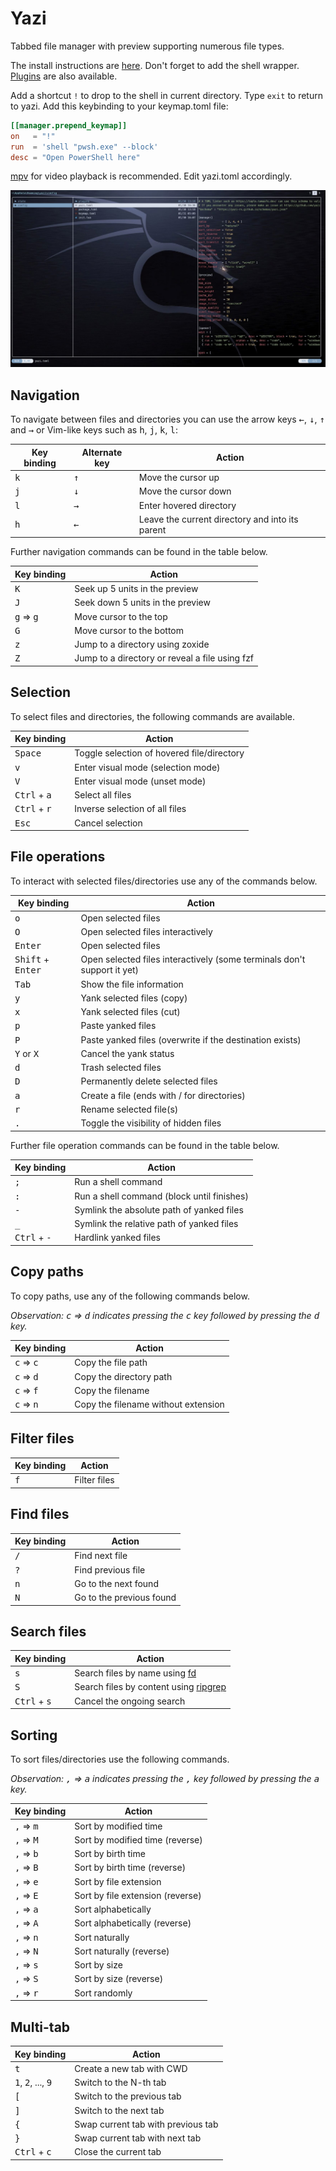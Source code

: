 # Yazi  

<!-- toc -->

Tabbed file manager with preview supporting numerous file types.  

The install instructions are [here](https://yazi-rs.github.io/docs/installation). Don't forget to add the shell wrapper.  [Plugins](https://github.com/yazi-rs/plugins/tree/main) are also available.  

Add a shortcut `!` to drop to the shell in current directory. Type `exit` to return to yazi. Add this keybinding to your keymap.toml file:

```toml
[[manager.prepend_keymap]]
on   = "!"
run  = 'shell "pwsh.exe" --block'
desc = "Open PowerShell here"
```

[mpv](https://mpv.io/installation/) for video playback is recommended. Edit yazi.toml accordingly.  

![yazi](pics/yazi.jpg)  

## Navigation  

To navigate between files and directories you can use the arrow keys <kbd>←</kbd>, <kbd>↓</kbd>, <kbd>↑</kbd> and <kbd>→</kbd> or Vim-like keys such as <kbd>h</kbd>, <kbd>j</kbd>, <kbd>k</kbd>, <kbd>l</kbd>:

| Key binding  | Alternate key | Action                                          |
| ------------ | ------------- | ----------------------------------------------- |
| <kbd>k</kbd> | <kbd>↑</kbd>  | Move the cursor up                              |
| <kbd>j</kbd> | <kbd>↓</kbd>  | Move the cursor down                            |
| <kbd>l</kbd> | <kbd>→</kbd>  | Enter hovered directory                         |
| <kbd>h</kbd> | <kbd>←</kbd>  | Leave the current directory and into its parent |

Further navigation commands can be found in the table below.

| Key binding                 | Action                                         |
| --------------------------- | ---------------------------------------------- |
| <kbd>K</kbd>                | Seek up 5 units in the preview                 |
| <kbd>J</kbd>                | Seek down 5 units in the preview               |
| <kbd>g</kbd> ⇒ <kbd>g</kbd> | Move cursor to the top                         |
| <kbd>G</kbd>                | Move cursor to the bottom                      |
| <kbd>z</kbd>                | Jump to a directory using zoxide               |
| <kbd>Z</kbd>                | Jump to a directory or reveal a file using fzf |

## Selection  

To select files and directories, the following commands are available.

| Key binding                    | Action                                     |
| ------------------------------ | ------------------------------------------ |
| <kbd>Space</kbd>               | Toggle selection of hovered file/directory |
| <kbd>v</kbd>                   | Enter visual mode (selection mode)         |
| <kbd>V</kbd>                   | Enter visual mode (unset mode)             |
| <kbd>Ctrl</kbd> + <kbd>a</kbd> | Select all files                           |
| <kbd>Ctrl</kbd> + <kbd>r</kbd> | Inverse selection of all files             |
| <kbd>Esc</kbd>                 | Cancel selection                           |

## File operations  

To interact with selected files/directories use any of the commands below.

| Key binding                         | Action                                                                  |
| ----------------------------------- | ----------------------------------------------------------------------- |
| <kbd>o</kbd>                        | Open selected files                                                     |
| <kbd>O</kbd>                        | Open selected files interactively                                       |
| <kbd>Enter</kbd>                    | Open selected files                                                     |
| <kbd>Shift</kbd> + <kbd>Enter</kbd> | Open selected files interactively (some terminals don't support it yet) |
| <kbd>Tab</kbd>                      | Show the file information                                               |
| <kbd>y</kbd>                        | Yank selected files (copy)                                              |
| <kbd>x</kbd>                        | Yank selected files (cut)                                               |
| <kbd>p</kbd>                        | Paste yanked files                                                      |
| <kbd>P</kbd>                        | Paste yanked files (overwrite if the destination exists)                |
| <kbd>Y</kbd> or <kbd>X</kbd>        | Cancel the yank status                                                  |
| <kbd>d</kbd>                        | Trash selected files                                                    |
| <kbd>D</kbd>                        | Permanently delete selected files                                       |
| <kbd>a</kbd>                        | Create a file (ends with / for directories)                             |
| <kbd>r</kbd>                        | Rename selected file(s)                                                 |
| <kbd>.</kbd>                        | Toggle the visibility of hidden files                                   |

Further file operation commands can be found in the table below.

| Key binding                    | Action                                     |
| ------------------------------ | ------------------------------------------ |
| <kbd>;</kbd>                   | Run a shell command                        |
| <kbd>:</kbd>                   | Run a shell command (block until finishes) |
| <kbd>-</kbd>                   | Symlink the absolute path of yanked files  |
| <kbd>_</kbd>                   | Symlink the relative path of yanked files  |
| <kbd>Ctrl</kbd> + <kbd>-</kbd> | Hardlink yanked files                      |

## Copy paths  

To copy paths, use any of the following commands below.

*Observation: <kbd>c</kbd> ⇒ <kbd>d</kbd> indicates pressing the <kbd>c</kbd> key followed by pressing the <kbd>d</kbd> key.*

| Key binding                 | Action                              |
| --------------------------- | ----------------------------------- |
| <kbd>c</kbd> ⇒ <kbd>c</kbd> | Copy the file path                  |
| <kbd>c</kbd> ⇒ <kbd>d</kbd> | Copy the directory path             |
| <kbd>c</kbd> ⇒ <kbd>f</kbd> | Copy the filename                   |
| <kbd>c</kbd> ⇒ <kbd>n</kbd> | Copy the filename without extension |

## Filter files  

| Key binding  | Action       |
| ------------ | ------------ |
| <kbd>f</kbd> | Filter files |

## Find files  

| Key binding  | Action                   |
| ------------ | ------------------------ |
| <kbd>/</kbd> | Find next file           |
| <kbd>?</kbd> | Find previous file       |
| <kbd>n</kbd> | Go to the next found     |
| <kbd>N</kbd> | Go to the previous found |

## Search files  

| Key binding                    | Action                                                                         |
| ------------------------------ | ------------------------------------------------------------------------------ |
| <kbd>s</kbd>                   | Search files by name using [fd](https://github.com/sharkdp/fd)                 |
| <kbd>S</kbd>                   | Search files by content using [ripgrep](https://github.com/BurntSushi/ripgrep) |
| <kbd>Ctrl</kbd> + <kbd>s</kbd> | Cancel the ongoing search                                                      |

## Sorting  

To sort files/directories use the following commands.

*Observation: <kbd>,</kbd> ⇒ <kbd>a</kbd> indicates pressing the <kbd>,</kbd> key followed by pressing the <kbd>a</kbd> key.*

| Key binding                 | Action                           |
| --------------------------- | -------------------------------- |
| <kbd>,</kbd> ⇒ <kbd>m</kbd> | Sort by modified time            |
| <kbd>,</kbd> ⇒ <kbd>M</kbd> | Sort by modified time (reverse)  |
| <kbd>,</kbd> ⇒ <kbd>b</kbd> | Sort by birth time               |
| <kbd>,</kbd> ⇒ <kbd>B</kbd> | Sort by birth time (reverse)     |
| <kbd>,</kbd> ⇒ <kbd>e</kbd> | Sort by file extension           |
| <kbd>,</kbd> ⇒ <kbd>E</kbd> | Sort by file extension (reverse) |
| <kbd>,</kbd> ⇒ <kbd>a</kbd> | Sort alphabetically              |
| <kbd>,</kbd> ⇒ <kbd>A</kbd> | Sort alphabetically (reverse)    |
| <kbd>,</kbd> ⇒ <kbd>n</kbd> | Sort naturally                   |
| <kbd>,</kbd> ⇒ <kbd>N</kbd> | Sort naturally (reverse)         |
| <kbd>,</kbd> ⇒ <kbd>s</kbd> | Sort by size                     |
| <kbd>,</kbd> ⇒ <kbd>S</kbd> | Sort by size (reverse)           |
| <kbd>,</kbd> ⇒ <kbd>r</kbd> | Sort randomly                    |

## Multi-tab  

| Key binding                                   | Action                             |
| --------------------------------------------- | ---------------------------------- |
| <kbd>t</kbd>                                  | Create a new tab with CWD          |
| <kbd>1</kbd>, <kbd>2</kbd>, ..., <kbd>9</kbd> | Switch to the N-th tab             |
| <kbd>[</kbd>                                  | Switch to the previous tab         |
| <kbd>]</kbd>                                  | Switch to the next tab             |
| <kbd>{</kbd>                                  | Swap current tab with previous tab |
| <kbd>}</kbd>                                  | Swap current tab with next tab     |
| <kbd>Ctrl</kbd> + <kbd>c</kbd>                | Close the current tab              |
